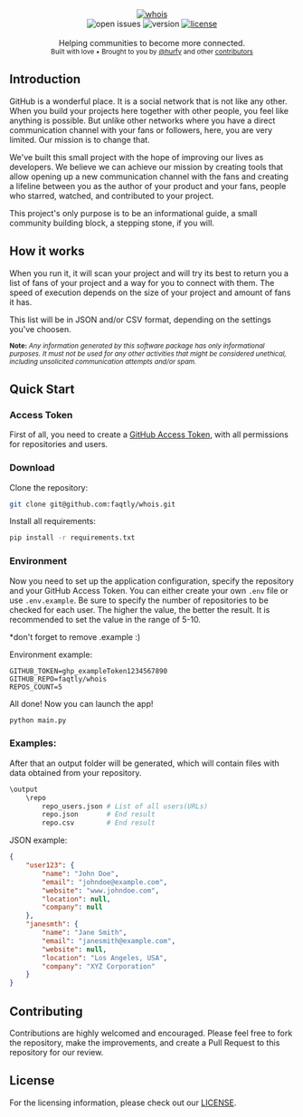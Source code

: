 <div align="center">
    <a href="https://github.com/faqtly/whois"><img src="https://github.com/faqtly/whois/assets/2182108/792a9cbf-eca5-4111-bf05-7f81ebebf5ca" alt="whois" /></a>
</div>

<div align="center">
<!--     <a href="https://github.com/faqtly/whois/actions"><img src="https://img.shields.io/github/actions/workflow/status/faqtly/whois/tests.yml?branch=main&label=Tests&style=for-the-badge" alt="build status" /></a> -->
    <img src="https://img.shields.io/github/issues/faqtly/whois?style=for-the-badge" alt="open issues" />
    <img src="https://img.shields.io/badge/version-1.1.0-blue?style=for-the-badge" alt="version" /></a>
    <a href="LICENSE"><img src="https://img.shields.io/github/license/faqtly/whois?style=for-the-badge" alt="license" /></a>
</div>

<br />

<div align="center">
  Helping communities to become more connected.
</div>

<div align="center">
  <sub>
    Built with love 
    &bull; Brought to you by <a href="https://github.com/hurfy">@hurfy</a>
    and other <a href="https://github.com/faqtly/whois/graphs/contributors">contributors</a>
  </sub>
</div>

## Introduction

GitHub is a wonderful place. It is a social network that is not like any other. When you build your projects here together with other people, you feel like anything is possible. But unlike other networks where you have a direct communication channel with your fans or followers, here, you are very limited. Our mission is to change that.

We've built this small project with the hope of improving our lives as developers. We believe we can achieve our mission by creating tools that allow opening up a new communication channel with the fans and creating a lifeline between you as the author of your product and your fans, people who starred, watched, and contributed to your project.

This project's only purpose is to be an informational guide, a small community building block, a stepping stone, if you will.

## How it works

When you run it, it will scan your project and will try its best to return you a list of fans of your project and a way for you to connect with them. The speed of execution depends on the size of your project and amount of fans it has.

This list will be in JSON and/or CSV format, depending on the settings you've choosen.

<sup>**Note:** *Any information generated by this software package has only informational purposes. It must not be used for any other activities that might be considered unethical, including unsolicited communication attempts and/or spam.*</sup>

## Quick Start

### Access Token
First of all, you need to create a [GitHub Access Token](https://docs.github.com/en/enterprise-server@3.6/authentication/keeping-your-account-and-data-secure/managing-your-personal-access-tokens), with all permissions for repositories and users.

### Download
Clone the repository:
```sh
git clone git@github.com:faqtly/whois.git
```

Install all requirements:
```sh
pip install -r requirements.txt
```

### Environment
Now you need to set up the application configuration, specify the repository and your GitHub Access Token. You can either create your own `.env` file or use `.env.example`.
Be sure to specify the number of repositories to be checked for each user. The higher the value, the better the result. It is recommended to set the value in the range of 5-10.

*don't forget to remove .example :)

Environment example:
```env
GITHUB_TOKEN=ghp_exampleToken1234567890
GITHUB_REPO=faqtly/whois
REPOS_COUNT=5
```

All done! Now you can launch the app!
```sh
python main.py
```

### Examples:
After that an output folder will be generated, which will contain files with data obtained from your repository.

```sh
\output
    \repo
        repo_users.json # List of all users(URLs)
        repo.json       # End result
        repo.csv        # End result
```

JSON example:
```json
{
    "user123": {
        "name": "John Doe",
        "email": "johndoe@example.com",
        "website": "www.johndoe.com",
        "location": null,
        "company": null
    },
    "janesmth": {
        "name": "Jane Smith",
        "email": "janesmith@example.com",
        "website": null,
        "location": "Los Angeles, USA",
        "company": "XYZ Corporation"
    }
}
```

## Contributing
Contributions are highly welcomed and encouraged. Please feel free to fork the repository, make the improvements, and create a Pull Request to this repository for our review.

## License
For the licensing information, please check out our [LICENSE](LICENSE).
